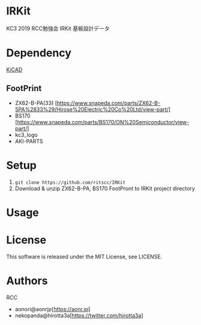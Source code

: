 # IRKit
KC3 2019 RCC勉強会
IRKit 基板設計データ
# Dependency
[KiCAD](http://kicad-pcb.org)

## FootPrint
- ZX62-B-PA(33) [https://www.snapeda.com/parts/ZX62-B-5PA%2833%29/Hirose%20Electric%20Co%20Ltd/view-part/]
- BS170 [https://www.snapeda.com/parts/BS170/ON%20Semiconductor/view-part/]
- kc3_logo
- AKI-PARTS

# Setup
1. `git clone https://github.com/ritscc/IRKit`
1. Download & unzip ZX62-B-PA, BS170 FootPront to IRKit project directory

# Usage


# License
This software is released under the MIT License, see LICENSE.

# Authors
RCC
- aonori@aonrjp[https://aonr.jp]
- nekopanda@hirotta3a[https://twitter.com/hirotta3a]

